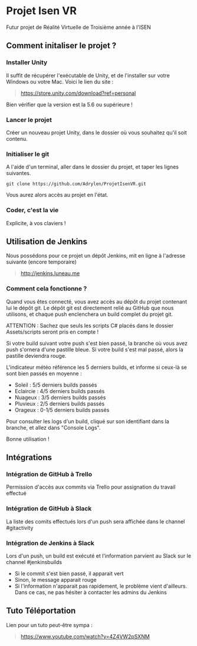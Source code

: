 ﻿# Projet Isen VR

Futur projet de Réalité Virtuelle de Troisième année à l'ISEN

## Comment initaliser le projet ?

### Installer Unity

Il suffit de récupérer l'exécutable de Unity, et de l'installer sur votre Windows ou votre Mac.
Voici le lien du site : 
> https://store.unity.com/download?ref=personal

Bien vérifier que la version est la 5.6 ou supérieure !

### Lancer le projet

Créer un nouveau projet Unity, dans le dossier où vous souhaitez qu'il soit contenu.

### Initialiser le git

A l'aide d'un terminal, aller dans le dossier du projet, et taper les lignes suivantes.

```
git clone https://github.com/Adrylen/ProjetIsenVR.git
```

Vous aurez alors accès au projet en l'état.

### Coder, c'est la vie

Explicite, à vos claviers !

## Utilisation de Jenkins

Nous possédons pour ce projet un dépôt Jenkins, mit en ligne à l'adresse suivante (encore temporaire)

> http://jenkins.luneau.me

### Comment cela fonctionne ?

Quand vous êtes connecté, vous avez accès au dépôt du projet contenant lui le dépôt git. Le dépôt git est directement relié au GitHub que nous utilisons, et chaque push enclenchera un build complet du projet git.

ATTENTION : Sachez que seuls les scripts C# placés dans le dossier Assets/scripts seront pris en compte !

Si votre build suivant votre push s'est bien passé, la branche où vous avez push s'ornera d'une pastille bleue.
Si votre build s'est mal passé, alors la pastille deviendra rouge.

L'indicateur météo référence les 5 derniers builds, et informe si ceux-là se sont bien passés en moyenne : 

* Soleil : 5/5 derniers builds passés
* Eclaircie : 4/5 derniers builds passés
* Nuageux : 3/5 derniers builds passés
* Pluvieux : 2/5 derniers builds passés
* Orageux : 0-1/5 derniers builds passés

Pour consulter les logs d'un build, cliqué sur son identifiant dans la branche, et allez dans "Console Logs".

Bonne utilisation !

## Intégrations

### Intégration de GitHub à Trello

Permission d'accès aux commits via Trello pour assignation du travail effectué

### Intégration de GitHub à Slack

La liste des comits effectués lors d'un push sera affichée dans le channel #gitactivity

### Intégration de Jenkins à Slack

Lors d'un push, un build est exécuté et l'information parvient au Slack sur le channel #jenkinsbuilds

* Si le commit s'est bien passé, il apparait vert
* Sinon, le message apparait rouge
* Si l'information n'apparait pas rapidement, le problème vient d'ailleurs. Dans ce cas, ne pas hésiter à contacter les admins du Jenkins

## Tuto Téléportation

Lien pour un tuto peut-être sympa : 

> https://www.youtube.com/watch?v=4Z4VW2pSXNM
 